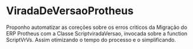 # ViradaDeVersaoProtheus

Proponho automatizar as coreções sobre os erros criticos da Migração do ERP Protheus com a Classe ScriptviradaVersao, invocada sobre a function ScriptVrVs. Assim otimizando o tempo  do processo e o simplificando.

